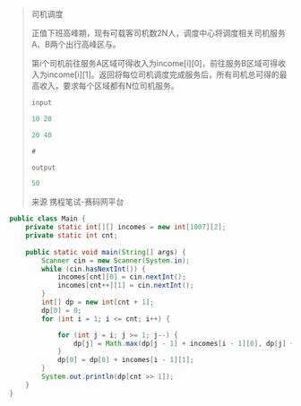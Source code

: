 > 司机调度
>
> 正值下班高峰期，现有可载客司机数2N人，调度中心将调度相关司机服务A、B两个出行高峰区与。
>
> 第i个司机前往服务A区域可得收入为income[i][0]，前往服务B区域可得收入为income[i][1]。返回将每位司机调度完成服务后，所有司机总可得的最高收入，要求每个区域都有N位司机服务。
>
> ```java 
> input
> 
> 10 20
> 
> 20 40 
> 
> #
> 
> output
> 
> 50
> ```
>
> 来源 携程笔试-赛码网平台
>
> 

```java
public class Main {
    private static int[][] incomes = new int[1007][2];
    private static int cnt;
    
    public static void main(String[] args) {
        Scanner cin = new Scanner(System.in);
        while (cin.hasNextInt()) {
            incomes[cnt][0] = cin.nextInt();
            incomes[cnt++][1] = cin.nextInt();
        }
        int[] dp = new int[cnt + 1];
        dp[0] = 0;
        for (int i = 1; i <= cnt; i++) {

            for (int j = i; j >= 1; j--) {
                dp[j] = Math.max(dp[j - 1] + incomes[i - 1][0], dp[j] + incomes[i - 1][1]);
            }
            dp[0] = dp[0] + incomes[i - 1][1];
        }
        System.out.println(dp[cnt >> 1]);
    }
}
```

